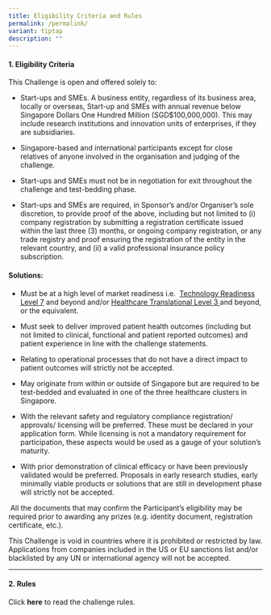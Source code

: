 ```yaml
---
title: Eligibility Criteria and Rules
permalink: /permalink/
variant: tiptap
description: ""
---
```

<h4>1. Eligibility Criteria</h4><p>This Challenge is open and offered solely to:</p><ul data-tight="true" class="tight"><li><p>Start-ups and SMEs. A business entity, regardless of its business area, locally or overseas, Start-up and SMEs with annual revenue below Singapore Dollars One Hundred Million (SGD$100,000,000). This may include research institutions and innovation units of enterprises, if they are subsidiaries.</p></li><li><p>Singapore-based and international participants except for close relatives of anyone involved in the organisation and judging of the challenge.</p></li><li><p>Start-ups and SMEs must not be in negotiation for exit throughout the challenge and test-bedding phase.</p></li><li><p>Start-ups and SMEs are required, in Sponsor’s and/or Organiser’s sole discretion, to provide proof of the above, including but not limited to (i) company registration by submitting a registration certificate issued within the last three (3) months, or ongoing company registration, or any trade registry and proof ensuring the registration of the entity in the relevant country, and (ii) a valid professional insurance policy subscription.</p></li></ul><p></p><h4>Solutions:</h4><ul data-tight="true" class="tight"><li><p>Must be at a high level of market readiness i.e.&nbsp;&nbsp;<a href="https://for.sg/trl" rel="noopener noreferrer nofollow" target="_blank">Technology Readiness Level 7</a> and beyond and/or&nbsp;<a href="https://for.sg/htl" rel="noopener noreferrer nofollow" target="_blank">Healthcare Translational Level 3&nbsp;</a>and beyond, or the equivalent.</p></li><li><p>Must seek to deliver improved patient health outcomes (including but not limited to clinical, functional and patient reported outcomes) and patient experience in line with the challenge statements.</p></li><li><p>Relating to operational processes that do not have a direct impact to patient outcomes will strictly not be accepted.</p></li><li><p>May originate from within or outside of Singapore but are required to be test-bedded and evaluated in one of the three healthcare clusters in Singapore.</p></li><li><p>With the relevant safety and regulatory compliance registration/ approvals/ licensing will be preferred. These must be declared in your application form. While licensing is not a mandatory requirement for participation, these aspects would be used as a gauge of your solution’s maturity.</p></li><li><p>With prior demonstration of clinical efficacy or have been previously validated would be preferred. Proposals in early research studies, early minimally viable products or solutions that are still in development phase will strictly not be accepted.</p></li></ul><p>&nbsp;All the documents that may confirm the Participant’s eligibility may be required prior to awarding any prizes (e.g. identity document, registration certificate, etc.).</p><p>This Challenge is void in countries where it is prohibited or restricted by law. Applications from companies included in the US or EU sanctions list and/or blacklisted by any UN or international agency will not be accepted.</p><p></p><hr><h4>2. Rules</h4><p>Click <strong>here</strong> to read the challenge rules.</p><p></p>